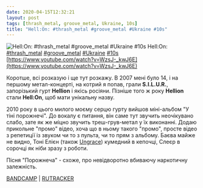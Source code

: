 ```yaml
---
date: 2020-04-15T12:32:21
layout: post
tags: [thrash_metal, groove_metal, Ukraine, 10s]
title: "Hell:On: #thrash_metal #groove_metal #Ukraine #10s"
---
```

![Hell:On: #thrash_metal #groove_metal #Ukraine #10s](https://i.ytimg.com/vi/WzsJ-_kwJ6E/hqdefault.jpg)
Hell:On: [#thrash_metal](/tags/#thrash_metal) [#groove_metal](/tags/#groove_metal) [#Ukraine](/tags/#Ukraine) [#10s](/tags/#10s) [https://www.youtube.com/watch?v=WzsJ-_kwJ6E](https://www.youtube.com/watch?v=WzsJ-_kwJ6E)

Коротше, всі розказую і ще тут розкажу. В 2007 мені було 14, і на першому метал-концерті, на котрий я попав, грали **S.I.L.U.R.**, запорізький гурт **Hellion** і якісь росіяни. Пізніше того ж року **Hellion** стали **Hell:On**, щоб мати унікальну назву.

2010 року в цього милого моєму серцю гурту вийшов міні-альбом &quot;У тіні порожнечі&quot;. До вокалу є питання, він саме тут звучить неочікувано слабо, зате як же міцно звучить треш-грув-метал у їх виконанні. Додаю прикольне &quot;промо&quot; відео, хоча що в ньому такого &quot;промо&quot;, просте відео з репетиції із звуком чи то з пульта, чи то прям з альбому. Баєва майже не видно, Тоні Елієн (також [Ungrace](/2020-02-19-ungrace--industrial-death-metal-ukraine-00s)) кумедний в кепочці, Слеєр в сорочці як ніби зразу з роботи.

Пісня &quot;Порожнеча&quot; - схоже, про невідворотно вбиваючу наркотичну залежність.

[BANDCAMP](https://hellonband.bandcamp.com/album/age-of-oblivion-2012) \| [RUTRACKER](https://rutracker.org/forum/viewtopic.php?t=4355698)